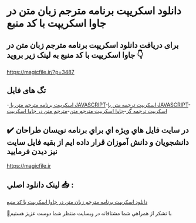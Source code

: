 # دانلود اسکریپت برنامه مترجم زبان متن در جاوا اسکریپت با کد منبع

## برای دریافت دانلود اسکریپت برنامه مترجم زبان متن در جاوا اسکریپت با کد منبع به لینک زیر بروید 👇

https://magicfile.ir/?p=3487

## تگ های فایل

-[ اسکریپت برنامه مترجم متن با JAVASCRIPT](https://magicfile.ir/product/%d8%a7%d8%b3%da%a9%d8%b1%db%8c%d9%be%d8%aa%d8%a8%d8%b1%d9%86%d8%a7%d9%85%d9%87-%d9%85%d8%aa%d8%b1%d8%ac%d9%85-%d8%b2%d8%a8%d8%a7%d9%86-%d9%85%d8%aa%d9%86-%d8%af%d8%b1-%d8%ac%d8%a7%d9%88%d8%a7-%d8%a7%d8%b3%da%a9%d8%b1%db%8c%d9%be%d8%aa/)-[اسکریپت ترجمه متن با JAVASCRIPT](https://magicfile.ir/product/%d8%a7%d8%b3%da%a9%d8%b1%db%8c%d9%be%d8%aa%d8%a8%d8%b1%d9%86%d8%a7%d9%85%d9%87-%d9%85%d8%aa%d8%b1%d8%ac%d9%85-%d8%b2%d8%a8%d8%a7%d9%86-%d9%85%d8%aa%d9%86-%d8%af%d8%b1-%d8%ac%d8%a7%d9%88%d8%a7-%d8%a7%d8%b3%da%a9%d8%b1%db%8c%d9%be%d8%aa/)-[اسکریپت ترجمه گر](https://magicfile.ir/product/%d8%a7%d8%b3%da%a9%d8%b1%db%8c%d9%be%d8%aa%d8%a8%d8%b1%d9%86%d8%a7%d9%85%d9%87-%d9%85%d8%aa%d8%b1%d8%ac%d9%85-%d8%b2%d8%a8%d8%a7%d9%86-%d9%85%d8%aa%d9%86-%d8%af%d8%b1-%d8%ac%d8%a7%d9%88%d8%a7-%d8%a7%d8%b3%da%a9%d8%b1%db%8c%d9%be%d8%aa/)-[جاوا اسکریپت مترجم متن](https://magicfile.ir/product/%d8%a7%d8%b3%da%a9%d8%b1%db%8c%d9%be%d8%aa%d8%a8%d8%b1%d9%86%d8%a7%d9%85%d9%87-%d9%85%d8%aa%d8%b1%d8%ac%d9%85-%d8%b2%d8%a8%d8%a7%d9%86-%d9%85%d8%aa%d9%86-%d8%af%d8%b1-%d8%ac%d8%a7%d9%88%d8%a7-%d8%a7%d8%b3%da%a9%d8%b1%db%8c%d9%be%d8%aa/)-[مترجم متن در جاوا اسکریپت](https://magicfile.ir/product/%d8%a7%d8%b3%da%a9%d8%b1%db%8c%d9%be%d8%aa%d8%a8%d8%b1%d9%86%d8%a7%d9%85%d9%87-%d9%85%d8%aa%d8%b1%d8%ac%d9%85-%d8%b2%d8%a8%d8%a7%d9%86-%d9%85%d8%aa%d9%86-%d8%af%d8%b1-%d8%ac%d8%a7%d9%88%d8%a7-%d8%a7%d8%b3%da%a9%d8%b1%db%8c%d9%be%d8%aa/)

## ✔️ در سايت فايل هاي ويژه اي براي برنامه نويسان طراحان دانشجويان و دانش آموزان قرار داده ايم از بقيه فايل سايت نيز ديدن فرماييد

https://magicfile.ir


## لينک دانلود اصلي 📥 :

[دانلود اسکریپت برنامه مترجم زبان متن در جاوا اسکریپت با کد منبع](https://magicfile.ir/product/%d8%a7%d8%b3%da%a9%d8%b1%db%8c%d9%be%d8%aa%d8%a8%d8%b1%d9%86%d8%a7%d9%85%d9%87-%d9%85%d8%aa%d8%b1%d8%ac%d9%85-%d8%b2%d8%a8%d8%a7%d9%86-%d9%85%d8%aa%d9%86-%d8%af%d8%b1-%d8%ac%d8%a7%d9%88%d8%a7-%d8%a7%d8%b3%da%a9%d8%b1%db%8c%d9%be%d8%aa/) 


🙏با تشکر از همراهي شما مشتاقانه در وبسایت منتظر شما دوست عزیز هستیم

